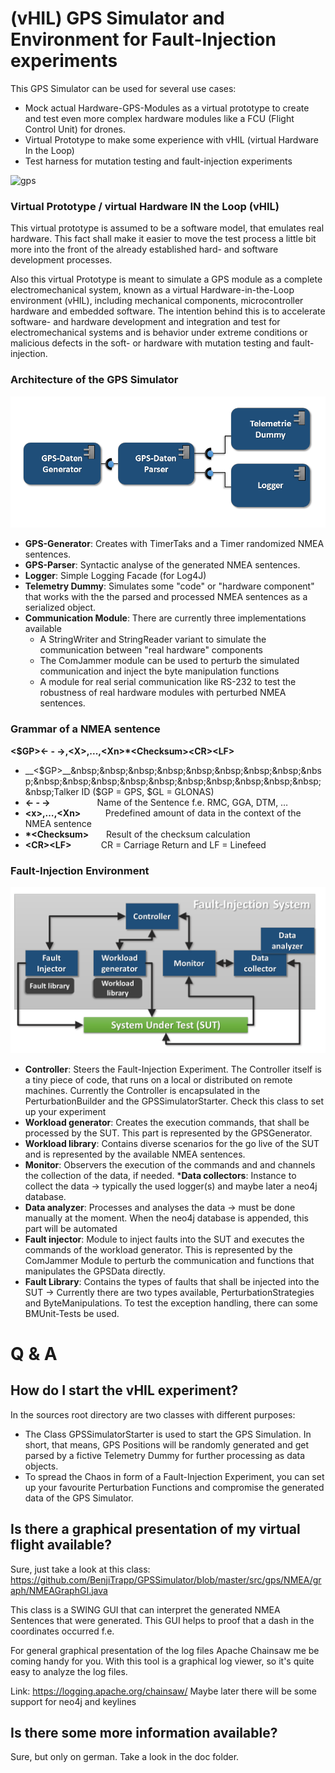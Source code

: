 # (vHIL) GPS Simulator and Environment for Fault-Injection experiments
This GPS Simulator can be used for several use cases:
* Mock actual Hardware-GPS-Modules as a virtual prototype to create and test even more complex hardware modules like a FCU (Flight Control Unit) for drones.
* Virtual Prototype to make some experience with vHIL (virtual Hardware In the Loop)
* Test harness for mutation testing and fault-injection experiments

![gps](https://butlerautogroup.files.wordpress.com/2014/01/gps.jpg)

### Virtual Prototype / virtual Hardware IN the Loop (vHIL)
This virtual prototype is assumed to be a software model, that emulates real hardware. This fact
shall make it easier to move the test process a little bit more into the front of the already established hard- 
and software development processes.

Also this virtual Prototype is meant to simulate a GPS module as a complete electromechanical system,
known as a virtual Hardware-in-the-Loop environment (vHIL), including mechanical components, microcontroller hardware 
and embedded software. The intention behind this is to accelerate software- and hardware development and integration
and test for electromechanical systems and is behavior under extreme conditions or malicious defects in the soft- or 
hardware with mutation testing and fault-injection. 

### Architecture of the GPS Simulator
![architecture](https://github.com/BenjiTrapp/GPSSimulator/blob/master/doc/Architektur.PNG)
* __GPS-Generator__: Creates with TimerTaks and a Timer randomized NMEA sentences.
* __GPS-Parser__: Syntactic analyse of the generated NMEA sentences.
* __Logger__: Simple Logging Facade (for Log4J)
* __Telemetry Dummy__: Simulates some "code" or "hardware component" that works with the the parsed and processed NMEA sentences as a serialized  object.
* __Communication Module__: There are currently three implementations available
    * A StringWriter and StringReader variant to simulate the communication between "real hardware" components
    * The ComJammer module can be used to perturb the simulated communication and inject the byte manipulation functions
    * A module for real serial communication like RS-232 to test the robustness of real hardware modules with perturbed NMEA sentences.

### Grammar of a NMEA sentence
 __\<$GP><- - ->,\<X>,...,\<Xn>*\<Checksum>\<CR>\<LF>__
* __<$GP>__&nbsp;&nbsp;&nbsp;&nbsp;&nbsp;&nbsp;&nbsp;&nbsp;&nbsp;&nbsp;&nbsp;&nbsp;&nbsp;&nbsp;&nbsp;&nbsp;&nbsp;&nbsp;&nbsp;&nbsp;Talker ID ($GP = GPS, $GL = GLONAS)
* __<- - ->__&nbsp;&nbsp;&nbsp;&nbsp;&nbsp;&nbsp;&nbsp;&nbsp;&nbsp;&nbsp;&nbsp;&nbsp;&nbsp;&nbsp;&nbsp;&nbsp;&nbsp;&nbsp;&nbsp;Name of the Sentence f.e. RMC, GGA, DTM, …
* __\<x>,…,\<Xn>__&nbsp;&nbsp;&nbsp;&nbsp;&nbsp;&nbsp;&nbsp;&nbsp;&nbsp; Predefined amount of data in the context of the NMEA sentence
* __\*\<Checksum>__&nbsp;&nbsp;&nbsp;&nbsp;&nbsp;&nbsp;&nbsp;Result of the checksum calculation
* __\<CR>\<LF>__&nbsp;&nbsp;&nbsp;&nbsp;&nbsp;&nbsp;&nbsp;&nbsp;&nbsp;&nbsp;&nbsp; CR = Carriage Return and LF = Linefeed



### Fault-Injection Environment

![fi-env](https://github.com/BenjiTrapp/GPSSimulator/blob/master/doc/FI-System.PNG)
* __Controller__: Steers the Fault-Injection Experiment. The Controller itself is a tiny piece of code, that runs on 
a local or distributed on remote machines. Currently the Controller is encapsulated in the PerturbationBuilder and the GPSSimulatorStarter. Check this class to set up your experiment
* __Workload generator__: Creates the execution commands, that shall be processed by the SUT. This part is represented by the GPSGenerator.
* __Workload library__: Contains diverse scenarios for the go live of the SUT and is represented by the available NMEA sentences.
* __Monitor__: Observers the execution of the commands and and channels the collection of the data, if needed.
    *__Data collectors__: Instance to collect the data -> typically the used logger(s) and maybe later a neo4j database.
* __Data analyzer__:  Processes and analyses the data -> must be done manually at the moment. When the neo4j database is appended, this part will be automated
* __Fault injector__: Module to inject faults into the SUT and executes the commands of the workload generator. This is represented by the ComJammer Module to perturb the communication and functions that manipulates the GPSData directly. 
* __Fault Library__: Contains the types of faults that shall be injected into the SUT -> Currently there are two types available, PerturbationStrategies and ByteManipulations. To test the exception handling, there can some BMUnit-Tests be used.

# Q & A

How do I start the vHIL experiment?
----------------------------------- 
In the sources root directory are two classes with different purposes:
* The Class GPSSimulatorStarter is used to start the GPS Simulation. In short, that means, GPS Positions will be randomly generated and get parsed by a fictive Telemetry Dummy for further processing as data objects.
* To spread the Chaos in form of a Fault-Injection Experiment, you can set up your favourite Perturbation Functions and compromise the generated data of the GPS Simulator.

Is there a graphical presentation of my virtual flight available?  
------------------------------------------- 
Sure, just take a look at this class: https://github.com/BenjiTrapp/GPSSimulator/blob/master/src/gps/NMEA/graph/NMEAGraphGI.java

This class is a SWING GUI that can interpret the generated NMEA Sentences that were generated. This GUI helps to proof that
a dash in the coordinates occurred f.e. 

For general graphical presentation of the log files Apache Chainsaw me be coming handy for you. With this tool is a graphical
log viewer, so it's quite easy to analyze the log files.

Link: https://logging.apache.org/chainsaw/
Maybe later there will be some support for neo4j and keylines

Is there some more information available?
-----------------------------------------
Sure, but only on german. Take a look in the doc folder.


